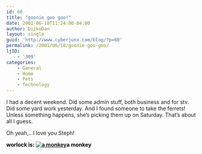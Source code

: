 ```yaml
---
id: 60
title: "goonie goo goo!"
date: 2001-06-18T11:24:00-04:00
author: DizkoDan
layout: single
guid: 'http://www.cyberjunx.com/blog/?p=60'
permalink: /2001/06/18/goonie-goo-goo/
ljID:
    - '309'
categories:
    - General
    - Home
    - Pets
    - Technology
---
```


I had a decent weekend. Did some admin stuff, both business and for stv. Did some yard work yesterday. And I found someone to take the ferrets! Unless something happens, she’s picking them up on Saturday. That’s about all I guess.

Oh yeah,.. I love you Steph!

<font color="#000000">**worlock is: [![a monkey](http://www.stvlive.com/thoughts/thing2/monkey.gif)](http://www.stvlive.com)a monkey**</font>